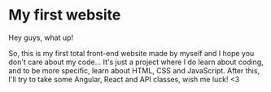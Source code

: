 # My first website

Hey guys, what up!

 So, this is my first total front-end website made by myself and I hope you don't care about my code... It's just a project where I do learn about coding,
 and to be more specific, learn about HTML, CSS and JavaScript. After this, I'll try to take some Angular, React and API classes, wish me luck! <3
